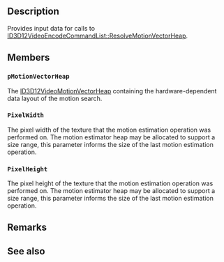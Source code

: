 ## Description

Provides input data for calls to [ID3D12VideoEncodeCommandList::ResolveMotionVectorHeap](https://learn.microsoft.com/windows/win32/api/d3d12video/nf-d3d12video-id3d12videoencodecommandlist-resolvemotionvectorheap).

## Members

### `pMotionVectorHeap`

The [ID3D12VideoMotionVectorHeap](https://learn.microsoft.com/windows/win32/api/d3d12video/nn-d3d12video-id3d12videomotionvectorheap) containing the hardware-dependent data layout of the motion search.

### `PixelWidth`

The pixel width of the texture that the motion estimation operation was performed on. The motion estimator heap may be allocated to support a size range, this parameter informs the size of the last motion estimation operation.

### `PixelHeight`

The pixel height of the texture that the motion estimation operation was performed on. The motion estimator heap may be allocated to support a size range, this parameter informs the size of the last motion estimation operation.

## Remarks

## See also